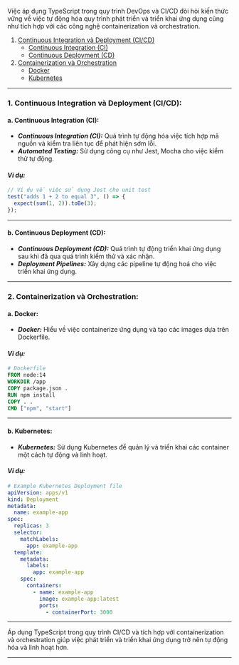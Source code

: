 Việc áp dụng TypeScript trong quy trình DevOps và CI/CD đòi hỏi kiến thức vững về việc tự động hóa quy trình phát triển và triển khai ứng dụng cũng như tích hợp với các công nghệ containerization và orchestration.

1. [Continuous Integration và Deployment (CI/CD)](#1-continuous-integration-và-deployment-cicd)
   - [Continuous Integration (CI)](#a-continuous-integration-ci)
   - [Continuous Deployment (CD)](#b-continuous-deployment-cd)
2. [Containerization và Orchestration](#2-containerization-và-orchestration)
   - [Docker](#a-docker)
   - [Kubernetes](#b-kubernetes)

---

### 1. Continuous Integration và Deployment (CI/CD):

#### **a. Continuous Integration (CI):**

- **_Continuous Integration (CI):_** Quá trình tự động hóa việc tích hợp mã nguồn và kiểm tra liên tục để phát hiện sớm lỗi.
- **_Automated Testing:_** Sử dụng công cụ như Jest, Mocha cho việc kiểm thử tự động.

#### _Ví dụ:_

```typescript
// Ví dụ về việc sử dụng Jest cho unit test
test("adds 1 + 2 to equal 3", () => {
  expect(sum(1, 2)).toBe(3);
});
```

---

#### **b. Continuous Deployment (CD):**

- **_Continuous Deployment (CD):_** Quá trình tự động triển khai ứng dụng sau khi đã qua quá trình kiểm thử và xác nhận.
- **_Deployment Pipelines:_** Xây dựng các pipeline tự động hoá cho việc triển khai ứng dụng.

---

### 2. Containerization và Orchestration:

#### **a. Docker:**

- **_Docker:_** Hiểu về việc containerize ứng dụng và tạo các images dựa trên Dockerfile.

#### _Ví dụ:_

```dockerfile
# Dockerfile
FROM node:14
WORKDIR /app
COPY package.json .
RUN npm install
COPY . .
CMD ["npm", "start"]
```

---

#### **b. Kubernetes:**

- **_Kubernetes:_** Sử dụng Kubernetes để quản lý và triển khai các container một cách tự động và linh hoạt.

#### _Ví dụ:_

```yaml
# Example Kubernetes Deployment file
apiVersion: apps/v1
kind: Deployment
metadata:
  name: example-app
spec:
  replicas: 3
  selector:
    matchLabels:
      app: example-app
  template:
    metadata:
      labels:
        app: example-app
    spec:
      containers:
        - name: example-app
          image: example-app:latest
          ports:
            - containerPort: 3000
```

---

Áp dụng TypeScript trong quy trình CI/CD và tích hợp với containerization và orchestration giúp việc phát triển và triển khai ứng dụng trở nên tự động hóa và linh hoạt hơn.

---
